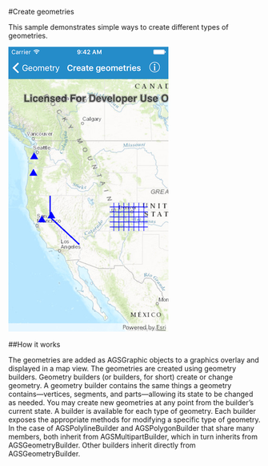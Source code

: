 #Create geometries

This sample demonstrates simple ways to create different types of geometries.

![](image1.png)

##How it works

The geometries are added as AGSGraphic objects to a graphics overlay and displayed in a map view. The geometries are created using geometry builders. Geometry builders (or builders, for short) create or change geometry. A geometry builder contains the same things a geometry contains—vertices, segments, and parts—allowing its state to be changed as needed. You may create new geometries at any point from the builder’s current state. A builder is available for each type of geometry. Each builder exposes the appropriate methods for modifying a specific type of geometry. In the case of AGSPolylineBuilder and AGSPolygonBuilder that share many members, both inherit from AGSMultipartBuilder, which in turn inherits from AGSGeometryBuilder. Other builders inherit directly from AGSGeometryBuilder.






